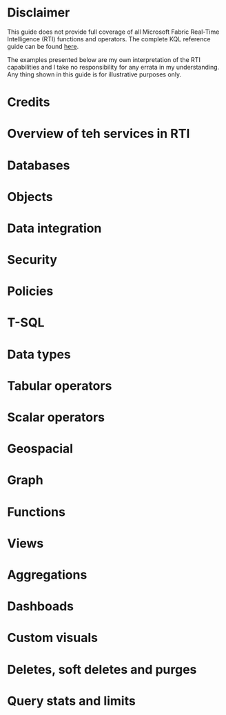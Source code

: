 # Disclaimer

This guide does not provide full coverage of all Microsoft Fabric Real-Time Intelligence (RTI) functions and operators.
The complete KQL reference guide can be found [here](https://kql.how).

The examples presented below are my own interpretation of the RTI capabilities and I take no responsibility for any errata in my understanding. Any thing shown in this guide is for illustrative purposes only.

# Credits

# Overview of teh services in RTI

# Databases

# Objects

# Data integration

# Security

# Policies

# T-SQL

# Data types

# Tabular operators

# Scalar operators

# Geospacial

# Graph

# Functions

# Views

# Aggregations

# Dashboads

# Custom visuals

# Deletes, soft deletes and purges

# Query stats and limits
